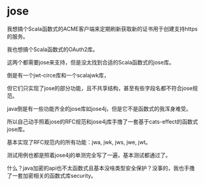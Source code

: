 # jose

我想搞个Scala函数式的ACME客户端来定期刷新获取新的证书用于创建支持https的服务。  

我也想搞个Scala函数式的OAuth2库。  

这两个都需要jose来支持，但是没太找到合适的Scala函数式的jose库。

倒是有一个jwt-circe库和一个scalajwk库，

但它们只实现了jose的部分功能，且不共享结构，甚至有些字段名都不符合jose规范。  

java倒是有一些功能齐全的jose库如jose4j，但是它不是函数式的我浑身难受。  

所以自己动手照着jose的RFC规范和jose4j库手撸了一套基于cats-effect的函数式jose库。  

基本实现了RFC规范内的所有功能：jwa, jwk, jws, jwe, jwt。  

测试用例也都是照着jose4j的单测完全写了一遍，基本测试都通过了。

什么？java加密的api也不太函数式且基本没啥类型安全保护？没事的，我也手撸了一套加密相关的函数式库security。